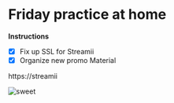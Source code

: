 # Friday practice at home

**Instructions**

- [x] Fix up SSL for Streamii
- [x] Organize new promo Material

https://streamii

![sweet](https://user-images.githubusercontent.com/79047179/129035855-d6592258-e1f3-4de6-b309-6a42b04e8734.jpg)







